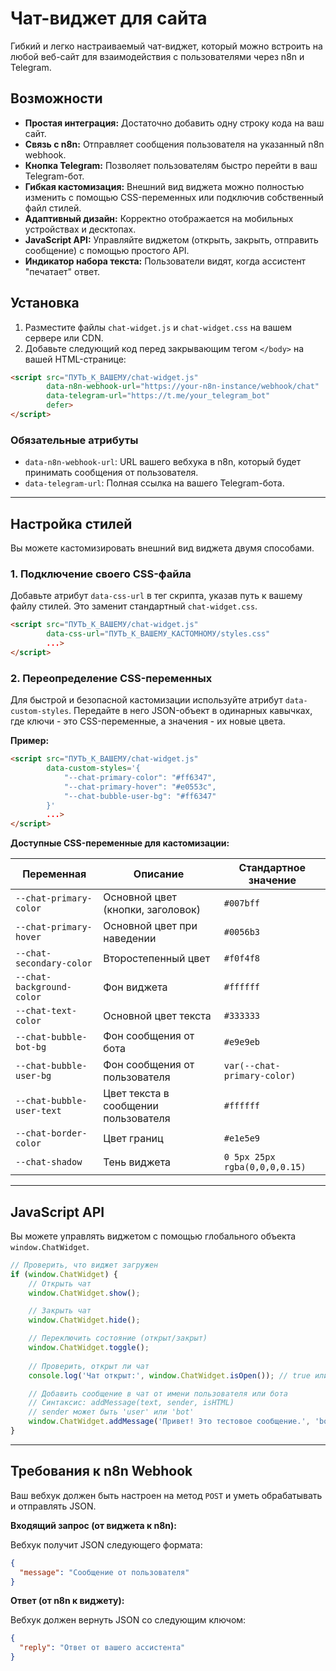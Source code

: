 # Чат-виджет для сайта

Гибкий и легко настраиваемый чат-виджет, который можно встроить на любой веб-сайт для взаимодействия с пользователями через n8n и Telegram.

## Возможности

-   **Простая интеграция:** Достаточно добавить одну строку кода на ваш сайт.
-   **Связь с n8n:** Отправляет сообщения пользователя на указанный n8n webhook.
-   **Кнопка Telegram:** Позволяет пользователям быстро перейти в ваш Telegram-бот.
-   **Гибкая кастомизация:** Внешний вид виджета можно полностью изменить с помощью CSS-переменных или подключив собственный файл стилей.
-   **Адаптивный дизайн:** Корректно отображается на мобильных устройствах и десктопах.
-   **JavaScript API:** Управляйте виджетом (открыть, закрыть, отправить сообщение) с помощью простого API.
-   **Индикатор набора текста:** Пользователи видят, когда ассистент "печатает" ответ.

## Установка

1.  Разместите файлы `chat-widget.js` и `chat-widget.css` на вашем сервере или CDN.
2.  Добавьте следующий код перед закрывающим тегом `</body>` на вашей HTML-странице:

```html
<script src="ПУТЬ_К_ВАШЕМУ/chat-widget.js" 
        data-n8n-webhook-url="https://your-n8n-instance/webhook/chat"
        data-telegram-url="https://t.me/your_telegram_bot"
        defer>
</script>
```

### Обязательные атрибуты

-   `data-n8n-webhook-url`: URL вашего вебхука в n8n, который будет принимать сообщения от пользователя.
-   `data-telegram-url`: Полная ссылка на вашего Telegram-бота.

---

## Настройка стилей

Вы можете кастомизировать внешний вид виджета двумя способами.

### 1. Подключение своего CSS-файла

Добавьте атрибут `data-css-url` в тег скрипта, указав путь к вашему файлу стилей. Это заменит стандартный `chat-widget.css`.

```html
<script src="ПУТЬ_К_ВАШЕМУ/chat-widget.js" 
        data-css-url="ПУТЬ_К_ВАШЕМУ_КАСТОМНОМУ/styles.css"
        ...>
</script>
```

### 2. Переопределение CSS-переменных

Для быстрой и безопасной кастомизации используйте атрибут `data-custom-styles`. Передайте в него JSON-объект в одинарных кавычках, где ключи - это CSS-переменные, а значения - их новые цвета.

**Пример:**

```html
<script src="ПУТЬ_К_ВАШЕМУ/chat-widget.js"
        data-custom-styles='{
            "--chat-primary-color": "#ff6347",
            "--chat-primary-hover": "#e0553c",
            "--chat-bubble-user-bg": "#ff6347"
        }'
        ...>
</script>
```

**Доступные CSS-переменные для кастомизации:**

| Переменная                 | Описание                                  | Стандартное значение |
| -------------------------- | ----------------------------------------- | -------------------- |
| `--chat-primary-color`     | Основной цвет (кнопки, заголовок)         | `#007bff`            |
| `--chat-primary-hover`     | Основной цвет при наведении               | `#0056b3`            |
| `--chat-secondary-color`   | Второстепенный цвет                       | `#f0f4f8`            |
| `--chat-background-color`  | Фон виджета                               | `#ffffff`            |
| `--chat-text-color`        | Основной цвет текста                      | `#333333`            |
| `--chat-bubble-bot-bg`     | Фон сообщения от бота                     | `#e9e9eb`            |
| `--chat-bubble-user-bg`    | Фон сообщения от пользователя             | `var(--chat-primary-color)` |
| `--chat-bubble-user-text`  | Цвет текста в сообщении пользователя      | `#ffffff`            |
| `--chat-border-color`      | Цвет границ                               | `#e1e5e9`            |
| `--chat-shadow`            | Тень виджета                              | `0 5px 25px rgba(0,0,0,0.15)` |

---

## JavaScript API

Вы можете управлять виджетом с помощью глобального объекта `window.ChatWidget`.

```javascript
// Проверить, что виджет загружен
if (window.ChatWidget) {
    // Открыть чат
    window.ChatWidget.show();

    // Закрыть чат
    window.ChatWidget.hide();

    // Переключить состояние (открыт/закрыт)
    window.ChatWidget.toggle();
    
    // Проверить, открыт ли чат
    console.log('Чат открыт:', window.ChatWidget.isOpen()); // true или false

    // Добавить сообщение в чат от имени пользователя или бота
    // Синтаксис: addMessage(text, sender, isHTML)
    // sender может быть 'user' или 'bot'
    window.ChatWidget.addMessage('Привет! Это тестовое сообщение.', 'bot');
}
```

---

## Требования к n8n Webhook

Ваш вебхук должен быть настроен на метод `POST` и уметь обрабатывать и отправлять JSON.

**Входящий запрос (от виджета к n8n):**

Вебхук получит JSON следующего формата:

```json
{
  "message": "Сообщение от пользователя"
}
```

**Ответ (от n8n к виджету):**

Вебхук должен вернуть JSON со следующим ключом:

```json
{
  "reply": "Ответ от вашего ассистента"
}